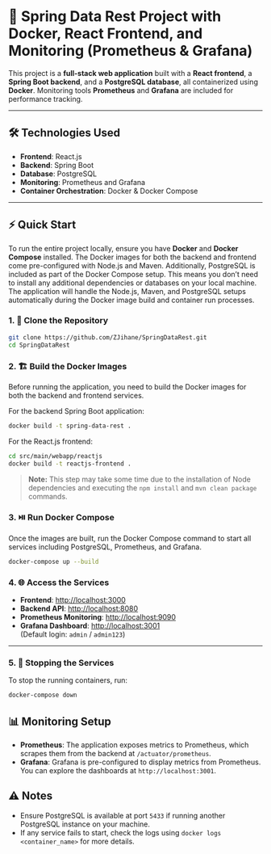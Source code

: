 
# 🚗 Spring Data Rest Project with Docker, React Frontend, and Monitoring (Prometheus & Grafana)

This project is a **full-stack web application** built with a **React frontend**, a **Spring Boot backend**, and a **PostgreSQL database**, all containerized using **Docker**. Monitoring tools **Prometheus** and **Grafana** are included for performance tracking.

---

## 🛠️ Technologies Used

- **Frontend**: React.js
- **Backend**: Spring Boot 
- **Database**: PostgreSQL
- **Monitoring**: Prometheus and Grafana
- **Container Orchestration**: Docker & Docker Compose

---

## ⚡ Quick Start

To run the entire project locally, ensure you have **Docker** and **Docker Compose** installed.
The Docker images for both the backend and frontend come pre-configured with Node.js and Maven. Additionally, PostgreSQL is included as part of the Docker Compose setup. This means you don’t need to install any additional dependencies or databases on your local machine. The application will handle the Node.js, Maven, and PostgreSQL setups automatically during the Docker image build and container run processes.

### 1. 🚀 Clone the Repository  
```bash
git clone https://github.com/ZJihane/SpringDataRest.git
cd SpringDataRest
```

### 2. 🏗️ Build the Docker Images

Before running the application, you need to build the Docker images for both the backend and frontend services.

For the backend Spring Boot application:

```bash
docker build -t spring-data-rest .
```

For the React.js frontend:

```bash
cd src/main/webapp/reactjs
docker build -t reactjs-frontend .
```

> **Note:** This step may take some time due to the installation of Node dependencies and executing the `npm install` and `mvn clean package` commands.

### 3. ⏯️ Run Docker Compose

Once the images are built, run the Docker Compose command to start all services including PostgreSQL, Prometheus, and Grafana.

```bash
docker-compose up --build
```

### 4. 🌐 Access the Services
- **Frontend**: [http://localhost:3000](http://localhost:3000)
- **Backend API**: [http://localhost:8080](http://localhost:8080)
- **Prometheus Monitoring**: [http://localhost:9090](http://localhost:9090)
- **Grafana Dashboard**: [http://localhost:3001](http://localhost:3001)  
  (Default login: `admin` / `admin123`)

---

### 5. 🛑 Stopping the Services

To stop the running containers, run:

```bash
docker-compose down
```

## 📊 Monitoring Setup

- **Prometheus**: The application exposes metrics to Prometheus, which scrapes them from the backend at `/actuator/prometheus`.
- **Grafana**: Grafana is pre-configured to display metrics from Prometheus. You can explore the dashboards at `http://localhost:3001`.

## ⚠️ Notes

- Ensure PostgreSQL is available at port `5433` if running another PostgreSQL instance on your machine.
- If any service fails to start, check the logs using `docker logs <container_name>` for more details.

